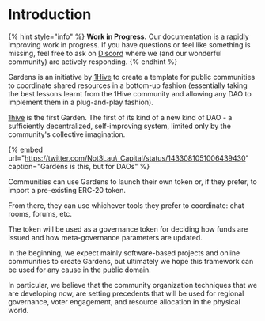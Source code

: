 # Introduction

{% hint style="info" %}
**Work in Progress.** Our documentation is a rapidly improving work in progress. If you have questions or feel like something is missing, feel free to ask on [Discord](https://discord.com/invite/M2EVG4MfR4) where we \(and our wonderful community\) are actively responding.
{% endhint %}

Gardens is an initiative by [1Hive](https://about.1hive.org/docs/dao) to create a template for public communities to coordinate shared resources in a bottom-up fashion \(essentially taking the best lessons learnt from the 1Hive community and allowing any DAO to implement them in a plug-and-play fashion\).

[1hive](https://wiki.1hive.org/) is the first Garden. The first of its kind of a new kind of DAO - a sufficiently decentralized, self-improving system, limited only by the community's collective imagination.

{% embed url="https://twitter.com/Not3Lau\_Capital/status/1433081051006439430" caption="Gardens is this, but for DAOs" %}

Communities can use Gardens to launch their own token or, if they prefer, to import a pre-existing ERC-20 token.

From there, they can use whichever tools they prefer to coordinate: chat rooms, forums, etc. 

The token will be used as a governance token for deciding how funds are issued and how meta-governance parameters are updated.

In the beginning, we expect mainly software-based projects and online communities to create Gardens, but ultimately we hope this framework can be used for any cause in the public domain.

In particular, we believe that the community organization techniques that we are developing now, are setting precedents that will be used for regional governance, voter engagement, and resource allocation in the physical world.

